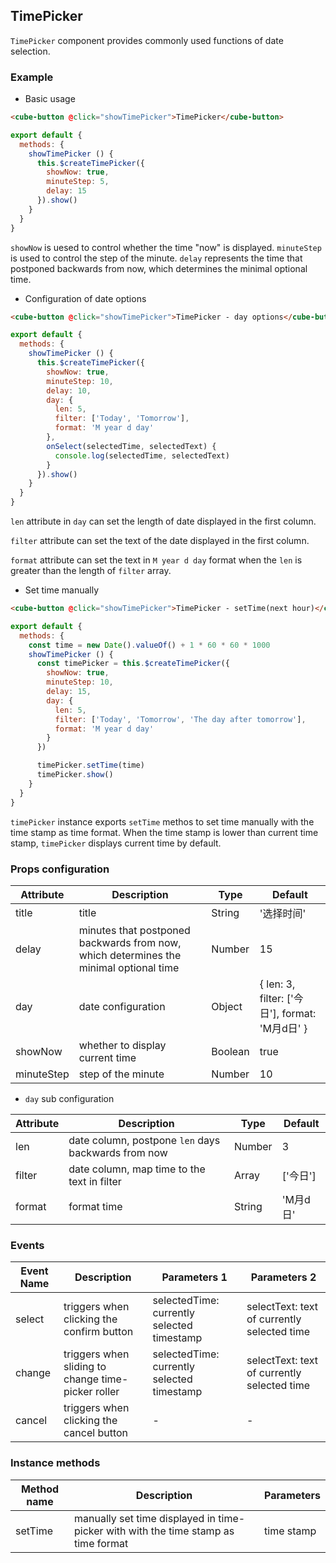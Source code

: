 ## TimePicker

`TimePicker` component provides commonly used functions of date selection.

### Example

- Basic usage

```html
<cube-button @click="showTimePicker">TimePicker</cube-button>
```

```js
export default {
  methods: {
    showTimePicker () {
      this.$createTimePicker({
        showNow: true,
        minuteStep: 5,
        delay: 15
      }).show()
    }
  }
}
```

`showNow` is uesed to control whether the time "now" is displayed. `minuteStep` is used to control the step of the minute. `delay` represents the time that postponed backwards from now, which determines the minimal optional time.

- Configuration of date options

```html
<cube-button @click="showTimePicker">TimePicker - day options</cube-button>
```

```js
export default {
  methods: {
    showTimePicker () {
      this.$createTimePicker({
        showNow: true,
        minuteStep: 10,
        delay: 10,
        day: {
          len: 5,
          filter: ['Today', 'Tomorrow'],
          format: 'M year d day'
        },
        onSelect(selectedTime, selectedText) {
          console.log(selectedTime, selectedText)
        }
      }).show()
    }
  }
}
```

`len` attribute in `day` can set the length of date displayed in the first column.

`filter` attribute can set the text of the date displayed in the first column.

`format` attribute can set the text in `M year d day` format when the `len` is greater than the length of `filter` array.

- Set time manually

```html
<cube-button @click="showTimePicker">TimePicker - setTime(next hour)</cube-button>
```

```js
export default {
  methods: {
    const time = new Date().valueOf() + 1 * 60 * 60 * 1000
    showTimePicker () {
      const timePicker = this.$createTimePicker({
        showNow: true,
        minuteStep: 10,
        delay: 15,
        day: {
          len: 5,
          filter: ['Today', 'Tomorrow', 'The day after tomorrow'],
          format: 'M year d day'
        }
      })

      timePicker.setTime(time)
      timePicker.show()
    }
  }
}
```

`timePicker` instance exports `setTime` methos to set time manually with the time stamp as time format. When the time stamp is lower than current time stamp, `timePicker` displays current time by default.


### Props configuration

| Attribute | Description | Type | Default |
| - | - | - | - |
| title | title | String | '选择时间' |
| delay | minutes that postponed backwards from now, which determines the minimal optional time| Number | 15 |
| day | date configuration | Object | { len: 3, filter: ['今日'], format: 'M月d日' } |
| showNow | whether to display current time | Boolean | true |
| minuteStep | step of the minute | Number | 10 |

* `day` sub configuration

| Attribute | Description | Type | Default |
| - | - | - | - |
| len | date column, postpone `len` days backwards from now | Number | 3 |
| filter | date column, map time to the text in filter | Array | ['今日'] |
| format | format time | String | 'M月d日' |

### Events

| Event Name | Description | Parameters 1 | Parameters 2 |
| - | - | - | - |
| select | triggers when clicking the confirm button | selectedTime: currently selected timestamp | selectText: text of currently selected time |
| change | triggers when sliding to change time-picker roller | selectedTime: currently selected timestamp | selectText: text of currently selected time |
| cancel | triggers when clicking the cancel button | - | - |

### Instance methods

| Method name | Description | Parameters |
| - | - | - |
| setTime | manually set time displayed in time-picker with with the time stamp as time format | time stamp |
